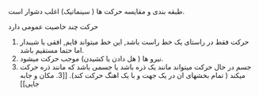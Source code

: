 طبقه بندی و مقایسه حرکت ها ( سینماتیک) اغلب دشوار است.

حرکت چند خاصیت عمومی دارد
1. حرکت فقط در راستای یک خط راست باشد, این خط میتواند قایم, افقی یا شیبدار اما حتما مستقیم باشد.
2. نیرو ها ( هل دادن یا کشیدن) موجب حرکت میشود.
3. جسم در حال حرکت میتواند مانند یک ذره باشد یا جسمی باشد که مانند ذره حرکت میکند ( تمام بخشهای ان در یک جهت و با یک اهنگ حرکت کند).
[[3. مکان و جابه جایی]]